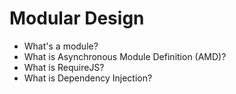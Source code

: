 # Modular Design

 * What's a module?
 * What is Asynchronous Module Definition (AMD)?
 * What is RequireJS?
 * What is Dependency Injection?